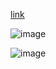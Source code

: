 [link](https://www.reddit.com/r/GoogleSites/comments/xwj0h7/remove_scrollbars_from_your_embeds/)


![image](https://github.com/user-attachments/assets/da436fb0-146e-47a9-a6ef-d0718c377224)



![image](https://github.com/user-attachments/assets/a72e72df-cdd1-41df-a576-b3989b269702)
